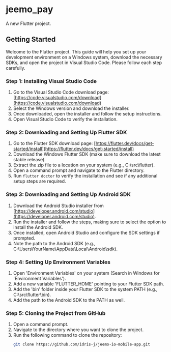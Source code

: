 # jeemo_pay

A new Flutter project.

## Getting Started

Welcome to the Flutter project. This guide will help you set up your development environment on a Windows system, download the necessary SDKs, and open the project in Visual Studio Code. Please follow each step carefully.

### Step 1: Installing Visual Studio Code
1. Go to the Visual Studio Code download page: [https://code.visualstudio.com/download](https://code.visualstudio.com/download)
2. Select the Windows version and download the installer.
3. Once downloaded, open the installer and follow the setup instructions.
4. Open Visual Studio Code to verify the installation.

### Step 2: Downloading and Setting Up Flutter SDK
1. Go to the Flutter SDK download page: [https://flutter.dev/docs/get-started/install](https://flutter.dev/docs/get-started/install)
2. Download the Windows Flutter SDK (make sure to download the latest stable release).
3. Extract the zip file to a location on your system (e.g., C:\src\flutter).
4. Open a command prompt and navigate to the Flutter directory.
5. Run `flutter doctor` to verify the installation and see if any additional setup steps are required.

### Step 3: Downloading and Setting Up Android SDK
1. Download the Android Studio installer from [https://developer.android.com/studio](https://developer.android.com/studio).
2. Run the installer and follow the steps, making sure to select the option to install the Android SDK.
3. Once installed, open Android Studio and configure the SDK settings if prompted.
4. Note the path to the Android SDK (e.g., C:\Users\YourName\AppData\Local\Android\sdk).

### Step 4: Setting Up Environment Variables
1. Open 'Environment Variables' on your system (Search in Windows for 'Environment Variables').
2. Add a new variable 'FLUTTER_HOME' pointing to your Flutter SDK path.
3. Add the 'bin' folder inside your Flutter SDK to the system PATH (e.g., C:\src\flutter\bin).
4. Add the path to the Android SDK to the PATH as well.

### Step 5: Cloning the Project from GitHub
1. Open a command prompt.
2. Navigate to the directory where you want to clone the project.
3. Run the following command to clone the repository:
   ```bash
   git clone https://github.com/idris-j/jeemo-io-mobile-app.git

